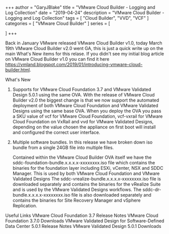 +++
author = "GaryJBlake"
title = "VMware Cloud Builder - Logging and Log Collection"
date = "2019-04-24"
description = "VMware Cloud Builder - Logging and Log Collection"
tags = [
    "Cloud Builder",
    "VVD",
    "VCF"
]
categories = [
    "VMware Cloud Builder"
]
series = [

]
+++

Back in January VMware released VMware Cloud Builder v1.0, today March 19th VMware Cloud Builder v2.0 went GA, this is just a quick write up on the main What's New items for this relase. If you didn't see my initial blog article on VMware Cloud Builder v1.0 you can find it here https://vmland.blogspot.com/2019/01/introducing-vmware-cloud-builder.html.

What's New
1. Supports for VMware Cloud Foundation 3.7 and VMware Validated Design 5.0.1 using the same OVA. With the release of VMware Cloud Builder v2.0 the biggest change is that we now support the automated deployment of both VMware Cloud Foundation and VMware Validated Designs using the same base OVA. When you deploy the OVA you pass a SKU value of vcf for VMware Cloud Foundation, vcf-vxrail for VMware Cloud Foundation on VxRail and vvd for VMware Validated Designs, depending on the value chosen the appliance on first boot will install and configured the correct user interface.

2. Multiple software bundles. In this release we have broken down iso bundle from a single 24GB file into multiple files.

    Contained within the VMware Cloud Builder OVA itself we have the sddc-foundation-bundle.x.x.x.x-xxxxxxxx.iso file which contains the binaries for the foundation layer including ESXi, vCenter, NSX and SDDC Manager. This is used by both VMware Cloud Foundation and VMware Validated Designs
    The sddc-vrealize-bundle.x.x.x.x-xxxxxxxx.iso file is downloaded separately and contains the binaries for the vRealize Suite and is used by the VMware Validated Designs workflows.
    The sddc-dr-bundle.x.x.x.x-xxxxxxxx.iso file is also downloaded separately and contains the binaries for Site Recovery Manager and vSphere Replication.


Useful Links
VMware Cloud Foundation 3.7 Release Notes
VMware Cloud Foundation 3.7.0 Downloads
VMware Validated Design for Software-Defined Data Center 5.0.1 Release Notes 
VMware Validated Design 5.0.1 Downloads

